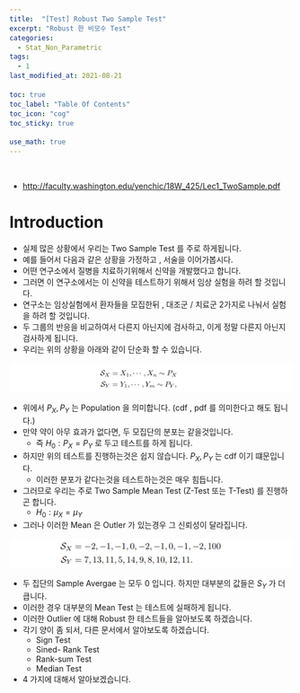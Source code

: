 ```yaml
---
title:  "[Test] Robust Two Sample Test"
excerpt: "Robust 한 비모수 Test"
categories:
  - Stat_Non_Parametric
tags:
  - 1
last_modified_at: 2021-08-21

toc: true
toc_label: "Table Of Contents"
toc_icon: "cog"
toc_sticky: true

use_math: true
---
```


<br>

- http://faculty.washington.edu/yenchic/18W_425/Lec1_TwoSample.pdf

# Introduction

- 실제 많은 상황에서 우리는 Two Sample Test 를 주로 하게됩니다.
- 예를 들어서 다음과 같은 상황을 가정하고 , 서술을 이어가봅시다.
- 어떤 연구소에서 질병을 치료하기위해서 신약을 개발했다고 합니다.
- 그러면 이 연구소에서는 이 신약을 테스트하기 위해서 임상 실험을 하려 할 것입니다. 
- 연구소는 임상실험에서 환자들을 모집한뒤 , 대조군 / 치료군 2가지로 나눠서 실험을 하려 할 것입니다.
- 두 그룹의 반응을 비교하여서 다른지 아닌지에 검사하고, 이게 정말 다른지 아닌지 검사하게 됩니다. 
- 우리는 위의 상황을 아래와 같이 단순화 할 수 있습니다. 

![png](/assets/images/Stat/42_1.png)

- 위에서 $P_X, P_Y$ 는 Population 을 의미합니다. (cdf , pdf 를 의미한다고 해도 됩니다.)
- 만약 약이 아무 효과가 없다면, 두 모집단의 분포는 같을것입니다.
  - 즉 $H_0 : P_X = P_Y$ 로 두고 테스트를 하게 됩니다.
- 하지만 위의 테스트를 진행하는것은 쉽지 않습니다. $P_X,P_Y$ 는 cdf 이기 떄문입니다.
  - 이러한 분포가 같다는것을 테스트하는것은 매우 힘듭니다.
- 그러므로 우리는 주로 Two Sample Mean Test (Z-Test 또는 T-Test) 를 진행하곤 합니다. 
  - $H_0 : \mu_X = \mu_Y$
- 그러나 이러한 Mean 은 Outler 가 있는경우 그 신뢰성이 달라집니다. 

![png](/assets/images/Stat/42_2.png)

- 두 집단의 Sample Avergae 는 모두 0 입니다. 하지만 대부분의 값들은 $S_Y$ 가 더 큽니다.
- 이러한 경우 대부분의 Mean Test 는 테스트에 실패하게 됩니다. 
- 이러한 Outlier 에 대해 Robust 한 테스트들을 알아보도록 하겠습니다.
- 각기 양이 좀 되서, 다른 문서에서 알아보도록 하겠습니다.
  - Sign Test
  - Sined- Rank Test
  - Rank-sum Test
  - Median Test
- 4 가지에 대해서 알아보겠습니다.
